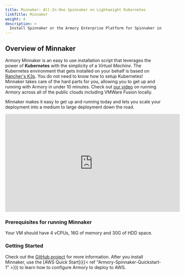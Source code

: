 ```yaml
---
title: Minnaker: All-In-One Spinnaker on Lightweight Kubernetes
linkTitle: Minnaker
weight: 4
description: >
  Install Spinnaker or the Armory Enterprise Platform for Spinnaker in a lightweight Kubernetes environment using the all-in-one, open source command line tool called Minnaker.
---
```


## Overview of Minnaker

Armory Minnaker is an easy to use installation script that leverages the power of **Kubernetes** with the simplicity of a _Virtual Machine_.  The Kubernetes environment that gets installed on your behalf is based on [Rancher's K3s](https://k3s.io/).  You do not need to know how to setup Kubernetes! Minnaker takes care of the hard parts for you, allowing you to get up and running with Armory in under 10 minutes.  Check out [our video](https://youtu.be/jg8vJEzcuAA) on running Armory across all of the public clouds including VMWare Fusion locally.  

Minnaker makes it easy to get up and running today and lets you scale your deployment into a medium to large deployment down the road.

<iframe width="560" height="315" src="https://www.youtube.com/embed/jg8vJEzcuAA" frameborder="0" allow="accelerometer; autoplay; encrypted-media; gyroscope; picture-in-picture" allowfullscreen></iframe>


### Prerequisites for running Minnaker

Your VM should have 4 vCPUs, 16G of memory and 30G of HDD space.

### Getting Started

Check out the [GitHub project](https://github.com/armory/minnaker) for more information. After you install Minnaker, use the [AWS Quick Start]({{< ref "Armory-Spinnaker-Quickstart-1" >}}) to learn how to configure Armory to deploy to AWS.

